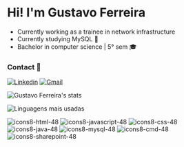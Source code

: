 # Hi! I'm Gustavo Ferreira

- Currently working as a trainee in network infrastructure
- Currently studying MySQL 🦾
- Bachelor in computer science | 5° sem 🎓




### Contact 💬 
[![Linkedin](https://img.shields.io/badge/LinkedIn-0077B5?style=for-the-badge&logo=linkedin&logoColor=white)](https://www.linkedin.com/in/gustavoferreiravargens)
[![Gmail](https://img.shields.io/badge/Gmail-D14836?style=for-the-badge&logo=gmail&logoColor=white)](mailto:gustavoferreiravargens@gmail.com)

![Gustavo Ferreira's stats](https://github-readme-stats.vercel.app/api?username=Ferre1ra1&show_icons=true&theme=dracula)

![Linguagens mais usadas](https://github-readme-stats.vercel.app/api/top-langs/?username=Ferre1ra1&show_icons=true&theme=dracula&layout=compact)




![icons8-html-48](https://github.com/user-attachments/assets/ae5bae63-7d75-42f5-9c28-1dc44b9beb11)
![icons8-javascript-48](https://github.com/user-attachments/assets/af04bed2-124c-464b-80c0-b6b197a02f89)
![icons8-css-48](https://github.com/user-attachments/assets/ffcb20bb-cad6-42c9-bcf5-10d997a324fb)
![icons8-java-48](https://github.com/user-attachments/assets/3c72c5e7-30eb-40ca-a1ed-004be1eb9393)
![icons8-mysql-48](https://github.com/user-attachments/assets/653fa7e4-049a-4c1e-b2d5-1b78205a31d1)
![icons8-cmd-48](https://github.com/user-attachments/assets/b1fc7e10-8185-4514-b247-ae1176fcbd78)
![icons8-sharepoint-48](https://github.com/user-attachments/assets/fdc1103e-92d3-44c0-a157-e1a9cdd6092c)

